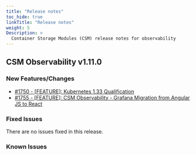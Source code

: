 ```yaml
---
title: "Release notes"
toc_hide: true
linkTitle: "Release notes"
weight: 5
Description: >
  Container Storage Modules (CSM) release notes for observability
---
```


## CSM Observability v1.11.0

### New Features/Changes

- [#1750 - [FEATURE]: Kubernetes 1.33 Qualification](https://github.com/dell/csm/issues/1750)
- [#1755 - [FEATURE]: CSM Observability - Grafana Migration from Angular JS to React](https://github.com/dell/csm/issues/1755)

### Fixed Issues

There are no issues fixed in this release.

### Known Issues
